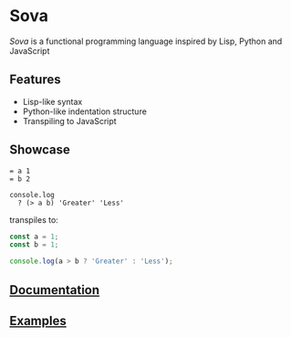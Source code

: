 # Sova

<i>Sova</i> is a functional programming language inspired by Lisp, Python and JavaScript

## Features
- Lisp-like syntax
- Python-like indentation structure
- Transpiling to JavaScript

## Showcase
```
= a 1
= b 2
 
console.log
  ? (> a b) 'Greater' 'Less'
```
transpiles to:
```javascript
const a = 1;
const b = 1;

console.log(a > b ? 'Greater' : 'Less');
```

## [Documentation](https://github.com/sergeyshpadyrev/sova/wiki)

## [Examples](https://github.com/sergeyshpadyrev/sova/tree/master/example)
